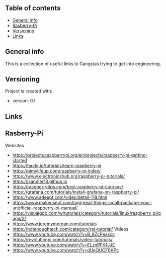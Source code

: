 ## Table of contents
* [General info](#general-info)
* [Rasberry-Pi](#rasberry-pi)
* [Versioning](#technologies)
* [Links](#links)


## General info
This is a collection of useful links to Gangstas trying to get into engineering.

## Versioning
Project is created with:
* version: 0.1

## Links
## Rasberry-Pi

Websites
  * https://projects.raspberrypi.org/en/projects/raspberry-pi-getting-started		
  * https://hackr.io/tutorials/learn-raspberry-pi		
  * https://pimylifeup.com/raspberry-pi-index/		
  * https://www.electronicshub.org/raspberry-pi-tutorials/		
  * https://jsandler18.github.io		
  * https://raspberrytips.com/best-raspberry-pi-courses/		
  * https://grafana.com/tutorials/install-grafana-on-raspberry-pi/		
  * https://www.adeept.com/video/detail-118.html		
  * https://www.makeuseof.com/tag/great-things-small-package-your-unofficial-raspberry-pi-manual/		
  * https://visualgdb.com/w/tutorials/category/tutorials/linux/raspberry_pi/page/2/		
  * https://www.jeremymorgan.com/tutorials		
  * https://notenoughtech.com/category/rpi-tutorial/
Videos
  * https://www.youtube.com/watch?v=B_8ZcPeaxcc		
  * https://revolutionpi.com/tutorials/video-tutorials/		
  * https://www.youtube.com/watch?v=ELznPFK1JJE		
  * https://www.youtube.com/watch?v=dUeQUCF6KPc		
